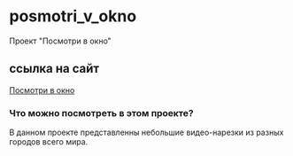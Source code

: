 # posmotri_v_okno
Проект "Посмотри в окно"
## ссылка на сайт
[Посмотри в окно](https://github.com/AlenaKosenkova/posmotri_v_okno.git)
### Что можно посмотреть в этом проекте?
В данном проекте представленны небольшие видео-нарезки из разных городов всего мира.
